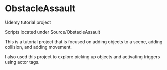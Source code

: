 # ObstacleAssault
 Udemy tutorial project

Scripts located under Source/ObstacleAssault

This is a tutorial project that is focused on adding objects to a scene, adding collision, and adding movement.

I also used this project to explore picking up objects and activating triggers using actor tags.
